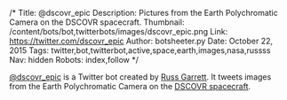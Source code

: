 /*
Title: @dscovr_epic
Description: Pictures from the Earth Polychromatic Camera on the DSCOVR spacecraft.
Thumbnail: /content/bots/bot,twitterbots/images/dscovr_epic.png
Link: https://twitter.com/dscovr_epic
Author: botsheeter.py
Date: October 22, 2015
Tags: twitter,bot,twitterbot,active,space,earth,images,nasa,russss
Nav: hidden
Robots: index,follow
*/

[@dscovr_epic](https://twitter.com/dscovr_epic) is a Twitter bot created by [Russ Garrett](https://twitter.com/russss). It tweets images from the Earth Polychromatic Camera on the [DSCOVR spacecraft](http://www.nesdis.noaa.gov/DSCOVR/).

